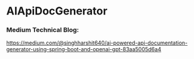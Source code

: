 # AIApiDocGenerator
### Medium Technical Blog: 
https://medium.com/@singhharshit640/ai-powered-api-documentation-generator-using-spring-boot-and-openai-gpt-83aa5005d6a4
